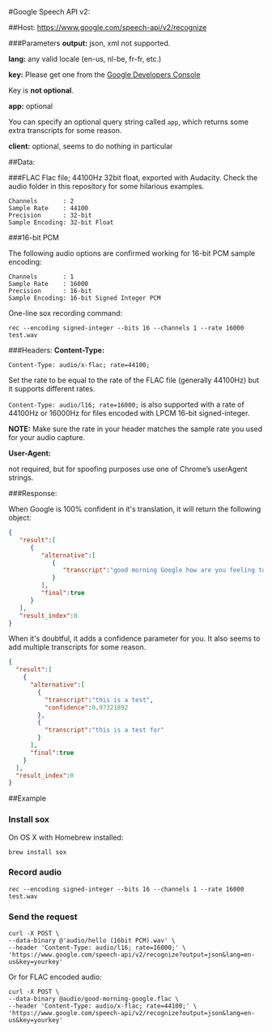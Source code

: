 #Google Speech API v2:

##Host:
https://www.google.com/speech-api/v2/recognize

###Parameters
**output:** json, xml not supported.

**lang:** any valid locale (en-us, nl-be, fr-fr, etc.)

**key:** Please get one from the [Google Developers Console](https://console.developers.google.com)

Key is **not optional**.

**app:** optional

You can specify an optional query string called ```app```, which returns some extra transcripts for some reason.

**client:** optional, seems to do nothing in particular

##Data:

###FLAC
Flac file; 44100Hz 32bit float, exported with Audacity. Check the audio folder in this repository for some hilarious examples.

```
Channels       : 2
Sample Rate    : 44100
Precision      : 32-bit
Sample Encoding: 32-bit Float
```

###16-bit PCM

The following audio options are confirmed working for 16-bit PCM sample encoding:

```
Channels       : 1
Sample Rate    : 16000
Precision      : 16-bit
Sample Encoding: 16-bit Signed Integer PCM
```

One-line sox recording command:

`rec --encoding signed-integer --bits 16 --channels 1 --rate 16000 test.wav`

###Headers:
**Content-Type:**

```Content-Type: audio/x-flac; rate=44100;```

Set the rate to be equal to the rate of the FLAC file (generally 44100Hz) but it supports different rates.

```Content-Type: audio/l16; rate=16000;``` is also supported with a rate of 44100Hz or 16000Hz for files encoded with LPCM 16-bit signed-integer.

**NOTE:** Make sure the rate in your header matches the sample rate you used for your audio capture.

**User-Agent:**

not required, but for spoofing purposes use one of Chrome’s userAgent strings.

###Response:

When Google is 100% confident in it's translation, it will return the following object:

```JSON
{
   "result":[
      {
         "alternative":[
            {
               "transcript":"good morning Google how are you feeling today"
            }
         ],
         "final":true
      }
   ],
   "result_index":0
}
```

When it's doubtful, it adds a confidence parameter for you. It also seems to add multiple transcripts for some reason.

```JSON
{
  "result":[
    {
      "alternative":[
        {
          "transcript":"this is a test",
          "confidence":0.97321892
        },
        {
          "transcript":"this is a test for"
        }
      ],
      "final":true
    }
  ],
  "result_index":0
}
```

##Example

### Install sox

On OS X with Homebrew installed:

`brew install sox`

### Record audio

`rec --encoding signed-integer --bits 16 --channels 1 --rate 16000 test.wav`

### Send the request

```
curl -X POST \
--data-binary @'audio/hello (16bit PCM).wav' \
--header 'Content-Type: audio/l16; rate=16000;' \
'https://www.google.com/speech-api/v2/recognize?output=json&lang=en-us&key=yourkey'
```

Or for FLAC encoded audio:

```
curl -X POST \
--data-binary @audio/good-morning-google.flac \
--header 'Content-Type: audio/x-flac; rate=44100;' \
'https://www.google.com/speech-api/v2/recognize?output=json&lang=en-us&key=yourkey'
```
